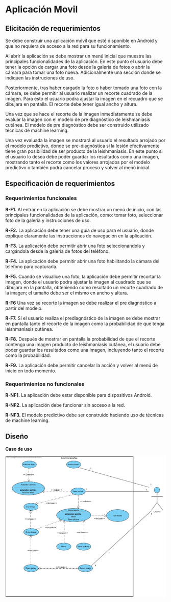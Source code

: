 # Aplicación Movil




## Elicitación de requerimientos

Se debe construir una aplicación móvil que esté disponible en Android y que no requiera  de acceso a la red para su funcionamiento.

Al abrir la aplicación se debe mostrar un menú inicial que muestre las principales funcionalidades de la aplicación. En este punto el usuario debe tener la opción de cargar una foto desde la galería de fotos o abrir la cámara para tomar una foto nueva. Adicionalmente una seccion donde se indiquen las instruciones de uso.

Posteriormente, tras haber cargado la foto o haber tomado una foto con la cámara, se debe permitir al usuario realizar un recorte cuadrado de la imagen. Para esto el usuario podra ajustar la imagen en el recuadro que se dibujara en pantalla. El recorte debe tener igual ancho y altura.

Una vez que se hace el recorte  de la imagen inmediatamente se debe evaluar la imagen con el modelo de pre diagnóstico de leishmaniasis cutánea. El modelo de pre diagnóstico debe ser construido utilizado técnicas de machine learning.

Una vez evaluada la imagen se mostrará al usuario el resultado arrojado por el modelo predictivo, donde se pre-diagnóstica si la lesión efectivamente tiene gran posibilidad de ser producto de la leishmaniasis. En este punto si el usuario lo desea debe poder guardar los resultados como una imagen, mostrando tanto el recorte como los valores arrojados por el modelo predictivo o también podrá cancelar proceso y volver al menú inicial.


## Especificación de requerimientos

### Requerimientos funcionales

**R-F1.** Al entrar en la aplicación se debe mostrar un menú de inicio, con las principales funcionalidades de la aplicación, como: tomar foto, seleccionar foto de la galería y instrucciones de uso.

**R-F2.** La aplicación debe tener una guía de uso para el usuario, donde explique claramente las instrucciones de navegación en la aplicación.

**R-F3.** La aplicación debe permitir abrir una foto seleccionandola y cargándola desde la galería de fotos del teléfono.

**R-F4.** La aplicaciòn debe permitir abrir una foto habilitando la cámara del teléfono para capturarla.

**R-F5.** Cuando se visualice una foto, la aplicación debe permitir recortar la imagen, donde el usuario podra ajustar la imagen al cuadrado que se dibujara en la pantalla, obteniendo como resultado un recorte cuadrado de la imagen; el tamaño debe ser el mismo en ancho y altura. 

**R-F6** Una vez se recorte la imagen se debe realizar el pre diagnóstico a partir del modelo.

**R-F7.** Si el usuario realiza el prediagnóstico de la imagen se debe mostrar en pantalla tanto el recorte de la imagen como la probabilidad de que tenga leishmaniasis cutánea.

**R-F8.** Después de mostrar en pantalla la probabilidad de que el recorte contenga una imagen producto de leishmaniasis cutánea, el usuario debe poder guardar los resultados como una imagen, incluyendo tanto el recorte como la probabilidad.

**R-F9.**  La aplicación debe permitir cancelar la acción y volver al menú de inicio  en todo momento.


### Requerimientos no funcionales

**R-NF1.** La aplicación debe estar disponible para dispositivos Android.

**R-NF2.** La aplicación debe funcionar sin acceso a la red.

**R-NF3.** El modelo predictivo debe ser construido haciendo uso de técnicas de machine learning.


## Diseño

**Caso de uso**

![](Diagramas/casoDeUso.jpg)


                                                           
                                                       

